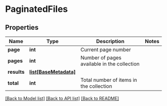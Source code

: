 # PaginatedFiles

## Properties
Name | Type | Description | Notes
------------ | ------------- | ------------- | -------------
**page** | **int** | Current page number | 
**pages** | **int** | Number of pages available in the collection | 
**results** | [**list[BaseMetadata]**](BaseMetadata.md) |  | 
**total** | **int** | Total number of items in the collection | 

[[Back to Model list]](../README.md#documentation-for-models) [[Back to API list]](../README.md#documentation-for-api-endpoints) [[Back to README]](../README.md)


